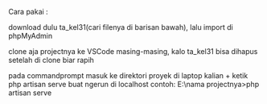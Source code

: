 Cara pakai :

download dulu ta_kel31(cari filenya di barisan bawah), lalu import di phpMyAdmin

clone aja projectnya ke VSCode masing-masing, kalo ta_kel31 bisa dihapus setelah di clone biar rapih


pada commandprompt masuk ke direktori proyek di laptop kalian + ketik php artisan serve buat ngerun di localhost
contoh:
E:\nama projectnya>php artisan serve
